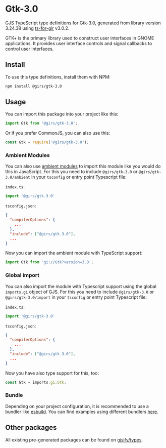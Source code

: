 
# Gtk-3.0

GJS TypeScript type definitions for Gtk-3.0, generated from library version 3.24.38 using [ts-for-gir](https://github.com/gjsify/ts-for-gir) v3.0.2.

GTK+ is the primary library used to construct user interfaces in GNOME applications. It provides user interface controls and signal callbacks to control user interfaces.

## Install

To use this type definitions, install them with NPM:
```bash
npm install @girs/gtk-3.0
```

## Usage

You can import this package into your project like this:
```ts
import Gtk from '@girs/gtk-3.0';
```

Or if you prefer CommonJS, you can also use this:
```ts
const Gtk = require('@girs/gtk-3.0');
```

### Ambient Modules

You can also use [ambient modules](https://github.com/gjsify/ts-for-gir/tree/main/packages/cli#ambient-modules) to import this module like you would do this in JavaScript.
For this you need to include `@girs/gtk-3.0` or `@girs/gtk-3.0/ambient` in your `tsconfig` or entry point Typescript file:

`index.ts`:
```ts
import '@girs/gtk-3.0'
```

`tsconfig.json`:
```json
{
  "compilerOptions": {
    ...
  },
  "include": ["@girs/gtk-3.0"],
  ...
}
```

Now you can import the ambient module with TypeScript support: 

```ts
import Gtk from 'gi://Gtk?version=3.0';
```

### Global import

You can also import the module with Typescript support using the global `imports.gi` object of GJS.
For this you need to include `@girs/gtk-3.0` or `@girs/gtk-3.0/import` in your `tsconfig` or entry point Typescript file:

`index.ts`:
```ts
import '@girs/gtk-3.0'
```

`tsconfig.json`:
```json
{
  "compilerOptions": {
    ...
  },
  "include": ["@girs/gtk-3.0"],
  ...
}
```

Now you have also type support for this, too:

```ts
const Gtk = imports.gi.Gtk;
```

### Bundle

Depending on your project configuration, it is recommended to use a bundler like [esbuild](https://esbuild.github.io/). You can find examples using different bundlers [here](https://github.com/gjsify/ts-for-gir/tree/main/examples).

## Other packages

All existing pre-generated packages can be found on [gjsify/types](https://github.com/gjsify/types).

